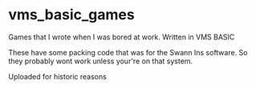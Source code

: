 # vms_basic_games
Games that I wrote when I was bored at work.  Written in VMS BASIC

These have some packing code that was for the Swann Ins software.  So they probably wont work unless your're on that system.

Uploaded for historic reasons
